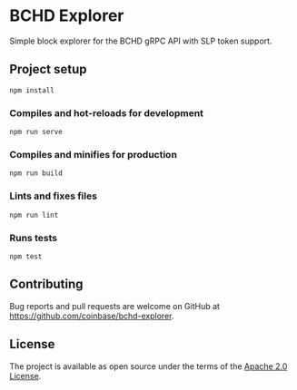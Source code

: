 # BCHD Explorer

Simple block explorer for the BCHD gRPC API with SLP token support.

## Project setup
```
npm install
```

### Compiles and hot-reloads for development
```
npm run serve
```

### Compiles and minifies for production
```
npm run build
```

### Lints and fixes files
```
npm run lint
```

### Runs tests
```
npm test
```

## Contributing

Bug reports and pull requests are welcome on GitHub at https://github.com/coinbase/bchd-explorer.

## License

The project is available as open source under the terms of the [Apache 2.0 License](https://opensource.org/licenses/Apache-2.0).
